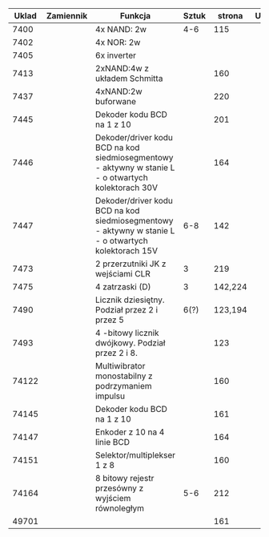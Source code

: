 

| Uklad | Zamiennik | Funkcja                                                                                             | Sztuk | strona  | Uklad |
| ----- | --------- | --------------------------------------------------------------------------------------------------- | ----- | ------- | ----- |
| 7400  |           | 4x NAND: 2w                                                                                         | 4-6   | 115     |       |
| 7402  |           | 4x NOR: 2w                                                                                          |       |         |       |
| 7405  |           | 6x inverter                                                                                         |       |         |       |
| 7413  |           | 2xNAND:4w z układem Schmitta                                                                        |       | 160     |       |
| 7437  |           | 4xNAND:2w buforwane                                                                                 |       | 220     |       |
| 7445  |           | Dekoder kodu BCD na 1 z 10                                                                          |       | 201     |       |
| 7446  |           | Dekoder/driver kodu BCD na kod siedmiosegmentowy - aktywny w stanie L - o otwartych kolektorach 30V |       | 164     |       |
| 7447  |           | Dekoder/driver kodu BCD na kod siedmiosegmentowy - aktywny w stanie L - o otwartych kolektorach 15V | 6-8   | 142     |       |
| 7473  |           | 2 przerzutniki JK z wejściami CLR                                                                   | 3     | 219     |       |
| 7475  |           | 4 zatrzaski (D)                                                                                     | 3     | 142,224 |       |
| 7490  |           | Licznik dziesiętny. Podział przez 2 i przez 5                                                       | 6(?)  | 123,194 |       |
| 7493  |           | 4 -bitowy licznik dwójkowy. Podział przez 2 i 8.                                                    |       | 123     |       |
| 74122 |           | Multiwibrator monostabilny z podrzymaniem impulsu                                                   |       | 160     |       |
| 74145 |           | Dekoder kodu BCD na 1 z 10                                                                          |       | 161     |       |
| 74147 |           | Enkoder z 10 na 4 linie BCD                                                                         |       | 164     |       |
| 74151 |           | Selektor/multiplekser 1 z 8                                                                         |       | 160     |       |
| 74164 |           | 8 bitowy rejestr przesówny z wyjściem równoległym                                                   | 5-6   | 212     |       |
| 49701 |           |                                                                                                     |       | 161     |       |
